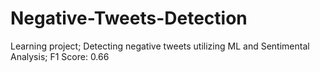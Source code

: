 # Negative-Tweets-Detection
Learning project; Detecting negative tweets utilizing ML and Sentimental Analysis; F1 Score: 0.66
